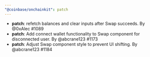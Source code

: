 ```yaml
---
"@coinbase/onchainkit": patch
---
```


- **patch**: refetch balances and clear inputs after Swap succeeds. By @0xAlec #1089
- **patch**: Add connect wallet functionality to Swap component for disconnected user. By @abcrane123 #1173
- **patch**: Adjust Swap component style to prevent UI shifting. By @abcrane123 #1184
